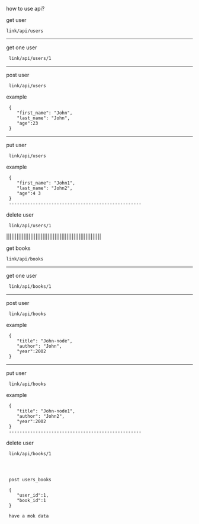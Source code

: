 how to use api?

get user 
        
    link/api/users
------------------------------------------------------

get one user 

     link/api/users/1
------------------------------------------------------

post user 

     link/api/users

example

     {
        "first_name": "John",
        "last_name": "John",
        "age":23
     }    
------------------------------------------------------
put user 

     link/api/users

example

     {
        "first_name": "John1",
        "last_name": "John2",
        "age":4 3
     }
     --------------------------------------------------  
delete user

     link/api/users/1


|||||||||||||||||||||||||||||||||||||||||||||||||||||||

get books 
        
    link/api/books
------------------------------------------------------

get one user 

     link/api/books/1
------------------------------------------------------

post user 

     link/api/books

example

     {
        "title": "John-node",
        "author": "John",
        "year":2002
     }    
------------------------------------------------------
put user 

     link/api/books

example

     {
        "title": "John-node1",
        "author": "John2",
        "year":2002
     }   
     --------------------------------------------------  
delete user

     link/api/books/1




     post users_books

     {
        "user_id":1,
        "book_id":1
     }

     have a mok data